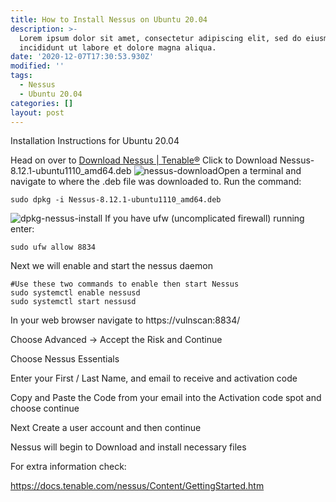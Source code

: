 ```yaml
---
title: How to Install Nessus on Ubuntu 20.04
description: >-
  Lorem ipsum dolor sit amet, consectetur adipiscing elit, sed do eiusmod tempor
  incididunt ut labore et dolore magna aliqua.
date: '2020-12-07T17:30:53.930Z'
modified: ''
tags:
  - Nessus
  - Ubuntu 20.04
categories: []
layout: post
---
```

Installation Instructions for Ubuntu 20.04

Head on over to [Download Nessus | Tenable®](https://www.tenable.com/downloads/nessus?loginAttempted=true)
Click to Download Nessus-8.12.1-ubuntu1110_amd64.deb
![nessus-download](https://i.imgur.com/GkOESuM.png)Open a terminal and navigate to where the .deb file was downloaded to.
Run the command:

```shell
sudo dpkg -i Nessus-8.12.1-ubuntu1110_amd64.deb
```

![dpkg-nessus-install](https://i.imgur.com/q2Jxb2q.png)
If you have ufw (uncomplicated firewall) running enter:

```shell
sudo ufw allow 8834
```

Next we will enable and start the nessus daemon

```shell
#Use these two commands to enable then start Nessus
sudo systemctl enable nessusd
sudo systemctl start nessusd
```

In your web browser navigate to https://vulnscan:8834/

Choose Advanced -> Accept the Risk and Continue

Choose Nessus Essentials

Enter your First / Last Name, and email to receive and activation code

Copy and Paste the Code from your email into the Activation code spot and choose continue

Next Create a user account and then continue

Nessus will begin to Download and install necessary files

For extra information check: 

   <https://docs.tenable.com/nessus/Content/GettingStarted.htm>